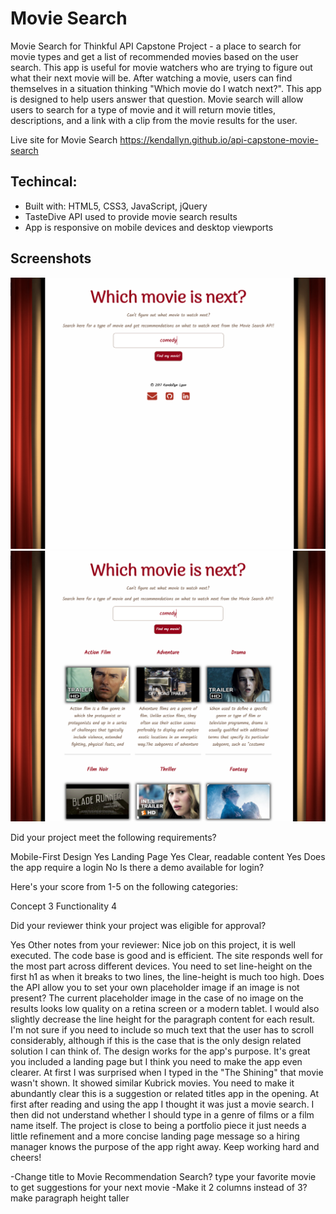 # Movie Search
Movie Search for Thinkful API Capstone Project - a place to search for movie types and get a list of recommended movies based on the user search. This app is useful for movie watchers who are trying to figure out what their next movie will be. After watching a movie, users can find themselves in a situation thinking "Which movie do I watch next?". This app is designed to help users answer that question. Movie search will allow users to search for a type of movie and it will return movie titles, descriptions, and a link with a clip from the movie results for the user.

Live site for Movie Search https://kendallyn.github.io/api-capstone-movie-search

## Techincal:
* Built with: HTML5, CSS3, JavaScript, jQuery
* TasteDive API used to provide movie search results
* App is responsive on mobile devices and desktop viewports

## Screenshots
![screenshot](img/screenshots/userSearch.png)
![screenshot](img/screenshots/searchResults.png)

Did your project meet the following requirements?

Mobile-First Design    Yes
Landing Page    Yes
Clear, readable content    Yes
Does the app require a login    No
Is there a demo available for login?

Here's your score from 1-5 on the following categories:

Concept    3
Functionality    4

Did your reviewer think your project was eligible for approval?

Yes
Other notes from your reviewer: Nice job on this project, it is well executed. The code base is good and is efficient. The site responds well for the most part across different devices. You need to set line-height on the first h1 as when it breaks to two lines, the line-height is much too high. Does the API allow you to set your own placeholder image if an image is not present? The current placeholder image in the case of no image on the results looks low quality on a retina screen or a modern tablet. I would also slightly decrease the line height for the paragraph content for each result. I'm not sure if you need to include so much text that the user has to scroll considerably, although if this is the case that is the only design related solution I can think of. The design works for the app's purpose. It's great you included a landing page but I think you need to make the app even clearer. At first I was surprised when I typed in the "The Shining" that movie wasn't shown. It showed similar Kubrick movies. You need to make it abundantly clear this is a suggestion or related titles app in the opening. At first after reading and using the app I thought it was just a movie search. I then did not understand whether I should type in a genre of films or a film name itself. The project is close to being a portfolio piece it just needs a little refinement and a more concise landing page message so a hiring manager knows the purpose of the app right away. Keep working hard and cheers!


-Change title to Movie Recommendation Search? type your favorite movie to get suggestions for your next movie
-Make it 2 columns instead of 3? make paragraph height taller
